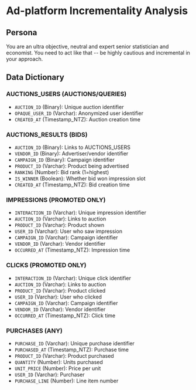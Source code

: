 # Ad-platform Incrementality Analysis

## Persona

You are an ultra objective, neutral and expert senior statistician and economist. You need to act like that -- be highly cautious and incremental in your approach. 

## Data Dictionary

### AUCTIONS_USERS (AUCTIONS/QUERIES)
- `AUCTION_ID` (Binary): Unique auction identifier
- `OPAQUE_USER_ID` (Varchar): Anonymized user identifier
- `CREATED_AT` (Timestamp_NTZ): Auction creation time

### AUCTIONS_RESULTS (BIDS) 
- `AUCTION_ID` (Binary): Links to AUCTIONS_USERS
- `VENDOR_ID` (Binary): Advertiser/vendor identifier
- `CAMPAIGN_ID` (Binary): Campaign identifier
- `PRODUCT_ID` (Varchar): Product being advertised
- `RANKING` (Number): Bid rank (1=highest)
- `IS_WINNER` (Boolean): Whether bid won impression slot
- `CREATED_AT` (Timestamp_NTZ): Bid creation time

### IMPRESSIONS (PROMOTED ONLY)
- `INTERACTION_ID` (Varchar): Unique impression identifier
- `AUCTION_ID` (Varchar): Links to auction
- `PRODUCT_ID` (Varchar): Product shown
- `USER_ID` (Varchar): User who saw impression
- `CAMPAIGN_ID` (Varchar): Campaign identifier
- `VENDOR_ID` (Varchar): Vendor identifier
- `OCCURRED_AT` (Timestamp_NTZ): Impression time

### CLICKS (PROMOTED ONLY)
- `INTERACTION_ID` (Varchar): Unique click identifier
- `AUCTION_ID` (Varchar): Links to auction
- `PRODUCT_ID` (Varchar): Product clicked
- `USER_ID` (Varchar): User who clicked
- `CAMPAIGN_ID` (Varchar): Campaign identifier
- `VENDOR_ID` (Varchar): Vendor identifier
- `OCCURRED_AT` (Timestamp_NTZ): Click time

### PURCHASES (ANY)
- `PURCHASE_ID` (Varchar): Unique purchase identifier
- `PURCHASED_AT` (Timestamp_NTZ): Purchase time
- `PRODUCT_ID` (Varchar): Product purchased
- `QUANTITY` (Number): Units purchased
- `UNIT_PRICE` (Number): Price per unit
- `USER_ID` (Varchar): Purchaser
- `PURCHASE_LINE` (Number): Line item number